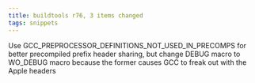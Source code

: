 ```yaml
---
title: buildtools r76, 3 items changed
tags: snippets
---
```


Use GCC_PREPROCESSOR_DEFINITIONS_NOT_USED_IN_PRECOMPS for better precompiled prefix header sharing, but change DEBUG macro to WO_DEBUG macro because the former causes GCC to freak out with the Apple headers
